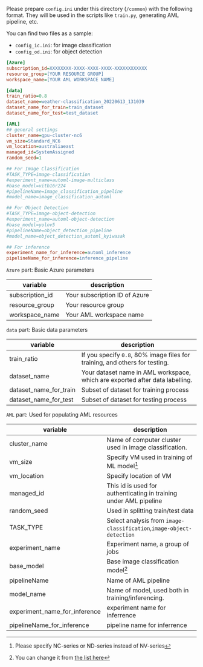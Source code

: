 Please prepare `config.ini` under this directory (`/common`) with the following format. They will be used in the scripts like `train.py`, generating AML pipeline, etc.

You can find two files as a sample: 
- `config_ic.ini`: for image classification
- `config_od.ini`: for object detection

```config.ini
[Azure]
subscription_id=XXXXXXXX-XXXX-XXXX-XXXX-XXXXXXXXXXXX
resource_group=[YOUR RESOURCE GROUP]
workspace_name=[YOUR AML WORKSPACE NAME]

[data]
train_ratio=0.8
dataset_name=weather-classification_20220613_131039
dataset_name_for_train=train_dataset
dataset_name_for_test=test_dataset

[AML]
## general settings
cluster_name=gpu-cluster-nc6
vm_size=Standard_NC6
vm_location=australiaeast
managed_id=SystemAssigned
random_seed=1

## For Image Classification
#TASK_TYPE=image-classification
#experiment_name=automl-image-multiclass
#base_model=vitb16r224
#pipelineName=image_classification_pipeline
#model_name=image_classification_automl

## For Object Detection
#TASK_TYPE=image-object-detection
#experiment_name=automl-object-detection
#base_model=yolov5
#pipelineName=object_detection_pipeline
#model_name=object_detection_automl_kyiwasak

## For inference
experiment_name_for_inference=automl_inference
pipelineName_for_inference=inference_pipeline
```

`Azure` part: Basic Azure parameters

| variable        | description                    |
------------------|--------------------------------|
| subscription_id | Your subscription ID of Azure  |
| resource_group  | Your resource group            |
| workspace_name  | Your AML workspace name        |

`data` part: Basic data parameters

| variable                   | description                                                                  |
-----------------------------|------------------------------------------------------------------------------|
| train_ratio                | If you specify `0.8`, 80% image files for training, and others for testing.  |
| dataset_name               | Your dataset name in AML workspace, which are exported after data labelling. |
| dataset_name_for_train     | Subset of dataset for training process                                       |
| dataset_name_for_test      | Subset of dataset for testing process                                        |


`AML` part: Used for populating AML resources

| variable                      | description                                                          |
--------------------------------|----------------------------------------------------------------------|
| cluster_name                  | Name of computer cluster used in image classification.               |
| vm_size                       | Specify VM used in training of ML model[^1]                          |
| vm_location                   | Specify location of VM                                               |
| managed_id                    | This id is used for authenticating in training under AML pipeline    |
| random_seed                   | Used in splitting train/test data                                    |
| TASK_TYPE                     | Select analysis from `image-classification`,`image-object-detection` |
| experiment_name               | Experiment name, a group of jobs                                     |
| base_model                    | Base image classification model[^2]                                  |
| pipelineName                  | Name of AML pipeline                                                 |
| model_name                    | Name of model, used both in training/inferencing.                    |
| experiment_name_for_inference | experiment name for inferrence                                       |
| pipelineName_for_inference    | pipeline name for inferrence                                         |

[^1]: Please specify NC-series or ND-series instead of NV-series
[^2]: You can change it from [the list here](https://docs.microsoft.com/en-us/azure/machine-learning/how-to-auto-train-image-models?tabs=CLI-v2#supported-model-algorithms)

